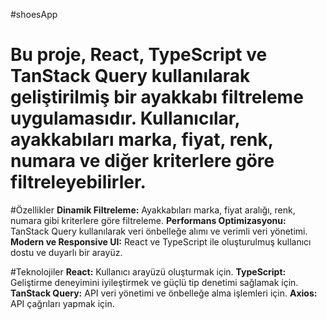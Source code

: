 #shoesApp

<h1>Bu proje, React, TypeScript ve TanStack Query kullanılarak geliştirilmiş bir ayakkabı filtreleme uygulamasıdır. Kullanıcılar, ayakkabıları marka, fiyat, renk, numara ve diğer kriterlere göre filtreleyebilirler.</h1>

#Özellikler
**Dinamik Filtreleme:**  Ayakkabıları marka, fiyat aralığı, renk, numara gibi kriterlere göre filtreleme.
**Performans Optimizasyonu:** TanStack Query kullanılarak veri önbelleğe alımı ve verimli veri yönetimi.
**Modern ve Responsive UI:** React ve TypeScript ile oluşturulmuş kullanıcı dostu ve duyarlı bir arayüz.

#Teknolojiler
**React:** Kullanıcı arayüzü oluşturmak için.
**TypeScript:** Geliştirme deneyimini iyileştirmek ve güçlü tip denetimi sağlamak için.
**TanStack Query:** API veri yönetimi ve önbelleğe alma işlemleri için.
**Axios:** API çağrıları yapmak için.

